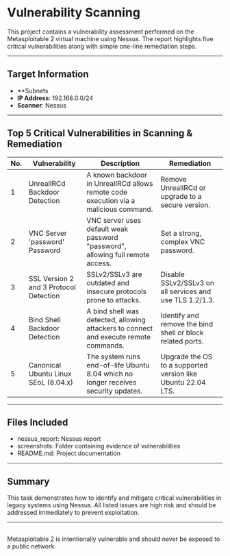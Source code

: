 # Vulnerability Scanning

This project contains a vulnerability assessment performed on the Metasploitable 2 virtual machine using Nessus. The report highlights five critical vulnerabilities along with simple one-line remediation steps.

---

## Target Information

- **Subnets
- **IP Address**: 192.168.0.0/24
- **Scanner**: Nessus

---

## Top 5 Critical Vulnerabilities in Scanning & Remediation

| No. | Vulnerability                          | Description                                                                                     | Remediation                                                   |
|-----|----------------------------------------|-------------------------------------------------------------------------------------------------|---------------------------------------------------------------|
| 1   | UnrealIRCd Backdoor Detection          | A known backdoor in UnrealIRCd allows remote code execution via a malicious command.           | Remove UnrealIRCd or upgrade to a secure version.             |
| 2   | VNC Server 'password' Password         | VNC server uses default weak password "password", allowing full remote access.                 | Set a strong, complex VNC password.                          |
| 3   | SSL Version 2 and 3 Protocol Detection | SSLv2/SSLv3 are outdated and insecure protocols prone to attacks.                              | Disable SSLv2/SSLv3 on all services and use TLS 1.2/1.3.     |
| 4   | Bind Shell Backdoor Detection          | A bind shell was detected, allowing attackers to connect and execute remote commands.          | Identify and remove the bind shell or block related ports.   |
| 5   | Canonical Ubuntu Linux SEoL (8.04.x)   | The system runs end-of-life Ubuntu 8.04 which no longer receives security updates.             | Upgrade the OS to a supported version like Ubuntu 22.04 LTS. |

---

##  Files Included

- nessus_report:  Nessus  report
- screenshots: Folder containing evidence of vulnerabilities
- README.md: Project documentation

---

##  Summary

This task demonstrates how to identify and mitigate critical vulnerabilities in legacy systems using Nessus. All listed issues are high risk and should be addressed immediately to prevent exploitation.

---

## 

Metasploitable 2 is intentionally vulnerable and should never be exposed to a public network.

